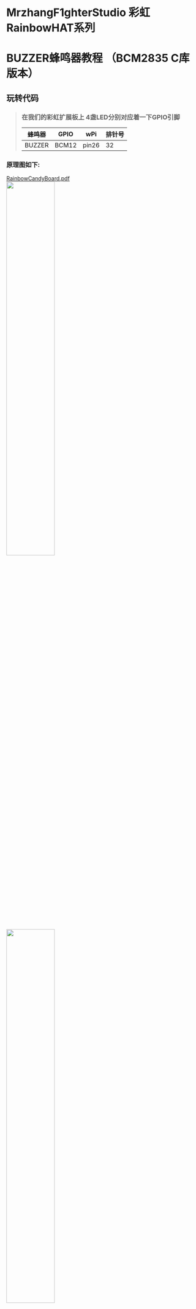 # MrzhangF1ghterStudio 彩虹RainbowHAT系列
# BUZZER蜂鸣器教程 （BCM2835 C库版本）

## 玩转代码
> ### 在我们的彩虹扩展板上 4盏LED分别对应着一下GPIO引脚
> 蜂鸣器| GPIO | wPi |排针号|
> |----|-----|-----|-----|
> |BUZZER|BCM12|pin26 | 32 |    
### 原理图如下:
[RainbowCandyBoard.pdf](https://github.com/MrzhangF1ghter/RainbowCandyBoard/blob/master/schematic/RainbowCandyBoard.pdf)<br>
<img src="https://github.com/MrzhangF1ghter/RainbowCandyBoard/blob/master/buzzer/schematic/buzzer.png" width=50% height=50%/><br>
<img src="https://github.com/MrzhangF1ghter/RainbowCandyBoard/blob/master/buzzer/schematic/buzzer_pin.png" width=50% height=50%/><br>
> 我们采用的是跳帽来连接IO口，你可以在彩虹板上看到有一排彩虹色的跳帽，找到BUZZER，那就是蜂鸣器与IO连接的端口，具体端口号请看原理图。
> 蜂鸣器处于大电流外设，需要用三极管驱动，该驱动电路为高电平导通。
> 当我们想接自己io的时候，可以将跳帽拔开，那么板上的外设就和io口断开了，然后插上你想接的外设即可。

首先先用gedit、puma、vim等文本编辑工具打开该文件夹下的led.c,如下，我们可以看看注释进行理解。
```C
#include <bcm2835.h>
#include <stdio.h>
#define BUZZER_PIN 12//宏定义蜂鸣器引脚
int main()
{
	printf("Welcome to IODevelopBoard!\n");//打印欢迎信息
	printf("BUZZER test,wiringPi version\n");//打印欢迎信息
	if (!bcm2835_init())return -1;//若初始化失败，则返回-1失败码
	bcm2835_gpio_fsel(BUZZER_PIN, BCM2835_GPIO_FSEL_OUTP);//利用循环和数组配置引脚
	while (1)
	{
			bcm2835_gpio_write(BUZZER_PIN, HIGH);//高电平鸣叫
			bcm2835_delay(100);//延时500ms
	    bcm2835_gpio_write(BUZZER_PIN, LOW);//低电平关闭
	   	bcm2835_delay(500);
	}
	bcm2835_close();
	return 0;
}
```
## 玩
> 当我们修改了代码后想运行时，必须将其编译成可执行文件，在此我们需要用到gcc工具，树莓派默认已安装好，若无，则百度相关教程安装好<br>
> 此版本提供了Makefile文件，Makefile文件描述了整个工程的编译、链接等规则，用户只需要运行make即可按照程序员所写好的规则编译程序。
> 此Makefile文件内容如下
```C
buzzer:buzzer.c
	gcc -Wall buzzer.c -o buzzer -lbcm2835
clean:
	rm buzzer
```
> 相当于手动输入 `gcc -o buzzer buzzer.c -lbcm2835`
> 若无错误，则将会生成目标文件名的可执行文件，如有错误，请根据编译器提示排错。<br>
> 执行验证
> `./目标文件名`
> 例<br>
> `./led`
> 按了回车后，你将会听到蜂鸣器间歇鸣叫<br>
> 按下`Ctrl+C`结束程序<br>
